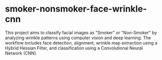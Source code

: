 # smoker-nonsmoker-face-wrinkle-cnn
This project aims to classify facial images as "Smoker" or "Non-Smoker" by analyzing wrinkle patterns using computer vision and deep learning. The workflow includes face detection, alignment, wrinkle map extraction using a Hybrid Hessian Filter, and classification using a Convolutional Neural Network (CNN). 
